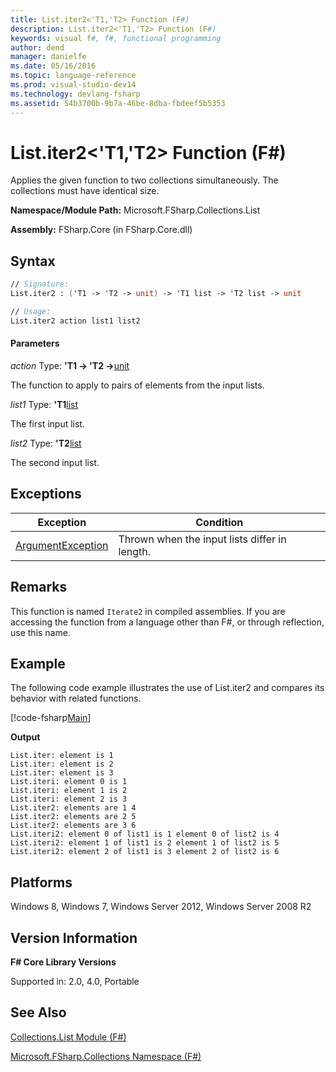 ```yaml
---
title: List.iter2<'T1,'T2> Function (F#)
description: List.iter2<'T1,'T2> Function (F#)
keywords: visual f#, f#, functional programming
author: dend
manager: danielfe
ms.date: 05/16/2016
ms.topic: language-reference
ms.prod: visual-studio-dev14
ms.technology: devlang-fsharp
ms.assetid: 54b3700b-9b7a-46be-8dba-fbdeef5b5353 
---
```


# List.iter2<'T1,'T2> Function (F#)

Applies the given function to two collections simultaneously. The collections must have identical size.

**Namespace/Module Path:** Microsoft.FSharp.Collections.List

**Assembly:** FSharp.Core (in FSharp.Core.dll)


## Syntax

```fsharp
// Signature:
List.iter2 : ('T1 -> 'T2 -> unit) -> 'T1 list -> 'T2 list -> unit

// Usage:
List.iter2 action list1 list2
```

#### Parameters
*action*
Type: **'T1 -&gt; 'T2 -&gt;**[unit](https://msdn.microsoft.com/library/00b837c2-6c8a-483a-87d3-0479c64037a7)


The function to apply to pairs of elements from the input lists.


*list1*
Type: **'T1**[list](https://msdn.microsoft.com/library/c627b668-477b-4409-91ed-06d7f1b3e4a7)


The first input list.


*list2*
Type: **'T2**[list](https://msdn.microsoft.com/library/c627b668-477b-4409-91ed-06d7f1b3e4a7)


The second input list.

## Exceptions

|Exception|Condition|
|----|----|
|[ArgumentException](https://msdn.microsoft.com/library/system.argumentexception.aspx)|Thrown when the input lists differ in length.|

## Remarks
This function is named `Iterate2` in compiled assemblies. If you are accessing the function from a language other than F#, or through reflection, use this name.

## Example

The following code example illustrates the use of List.iter2 and compares its behavior with related functions.

[!code-fsharp[Main](snippets/fslists/snippet17.fs)]

**Output**

```
List.iter: element is 1
List.iter: element is 2
List.iter: element is 3
List.iteri: element 0 is 1
List.iteri: element 1 is 2
List.iteri: element 2 is 3
List.iter2: elements are 1 4
List.iter2: elements are 2 5
List.iter2: elements are 3 6
List.iteri2: element 0 of list1 is 1 element 0 of list2 is 4
List.iteri2: element 1 of list1 is 2 element 1 of list2 is 5
List.iteri2: element 2 of list1 is 3 element 2 of list2 is 6
```

## Platforms
Windows 8, Windows 7, Windows Server 2012, Windows Server 2008 R2


## Version Information
**F# Core Library Versions**

Supported in: 2.0, 4.0, Portable

## See Also
[Collections.List Module &#40;F&#35;&#41;](Collections.List-Module-%5BFSharp%5D.md)

[Microsoft.FSharp.Collections Namespace &#40;F&#35;&#41;](Microsoft.FSharp.Collections-Namespace-%5BFSharp%5D.md)